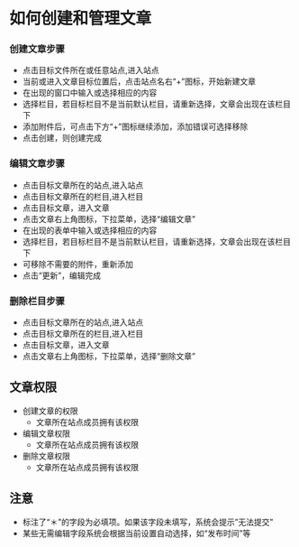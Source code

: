 # 如何创建和管理文章 



### 创建文章步骤


- 点击目标文件所在或任意站点,进入站点
- 当前或进入文章目标位置后，点击站点名右“+”图标，开始新建文章
- 在出现的窗口中输入或选择相应的内容
- 选择栏目，若目标栏目不是当前默认栏目，请重新选择，文章会出现在该栏目下
- 添加附件后，可点击下方“+”图标继续添加，添加错误可选择移除
- 点击创建，则创建完成




### 编辑文章步骤

- 点击目标文章所在的站点,进入站点
- 点击目标文章所在的栏目,进入栏目
- 点击目标文章，进入文章
- 点击文章右上角图标，下拉菜单，选择“编辑文章”
- 在出现的表单中输入或选择相应的内容
- 选择栏目，若目标栏目不是当前默认栏目，请重新选择，文章会出现在该栏目下
- 可移除不需要的附件，重新添加
- 点击“更新”，编辑完成



### 删除栏目步骤

- 点击目标文章所在的站点,进入站点
- 点击目标文章所在的栏目,进入栏目
- 点击目标文章，进入文章
- 点击文章右上角图标，下拉菜单，选择“删除文章”

## 文章权限 
- 创建文章的权限
  - 文章所在站点成员拥有该权限
- 编辑文章权限
  - 文章所在站点成员拥有该权限
- 删除文章权限
  - 文章所在站点成员拥有该权限

## 注意
- 标注了“＊”的字段为必填项。如果该字段未填写，系统会提示”无法提交"
- 某些无需编辑字段系统会根据当前设置自动选择，如“发布时间”等



